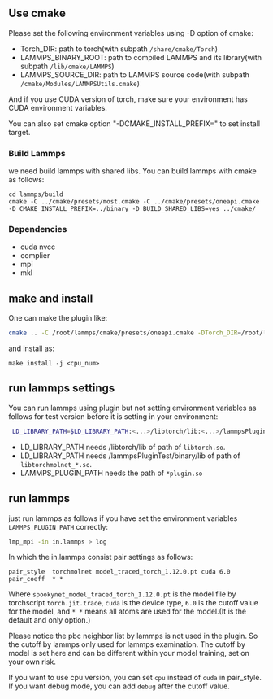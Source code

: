 ## Use cmake

Please set the following environment variables using -D option of cmake:

 - Torch_DIR: path to torch(with subpath `/share/cmake/Torch`)
 - LAMMPS_BINARY_ROOT: path to compiled LAMMPS and its library(with subpath `/lib/cmake/LAMMPS`)
 - LAMMPS_SOURCE_DIR: path to LAMMPS source code(with subpath `/cmake/Modules/LAMMPSUtils.cmake`) 

And if you use CUDA version of torch, make sure your environment has CUDA environment variables.

You can also set cmake option "-DCMAKE_INSTALL_PREFIX=<path>" to set install target.

### Build Lammps

we need build lammps with shared libs. You can build lammps with cmake as follows:

```
cd lammps/build
cmake -C ../cmake/presets/most.cmake -C ../cmake/presets/oneapi.cmake -D CMAKE_INSTALL_PREFIX=../binary -D BUILD_SHARED_LIBS=yes ../cmake/
```

### Dependencies

- cuda nvcc
- complier
- mpi
- mkl

## make and install

One can make the plugin like:
```bash 
cmake .. -C /root/lammps/cmake/presets/oneapi.cmake -DTorch_DIR=/root/libtorch/libtorch -DLAMMPS_BINARY_ROOT=/root/lammps/binary -DLAMMPS_SOURCE_DIR=/root/lammps -DCMAKE_INSTALL_PREFIX=../binary
```

and install as:
```
make install -j <cpu_num>
```

## run lammps settings

You can run lammps using plugin but not setting environment variables as follows for test version before it is setting in your environment:
```bash
 LD_LIBRARY_PATH=$LD_LIBRARY_PATH:<...>/libtorch/lib:<...>/lammpsPluginTest/binary/lib/ LAMMPS_PLUGIN_PATH=<...>/binary/lib/torchmolnet_lmp lmp_mpi -in in.lammps > log
```

- LD_LIBRARY_PATH needs /libtorch/lib of path of `libtorch.so`.
- LD_LIBRARY_PATH needs /lammpsPluginTest/binary/lib of path of `libtorchmolnet_*.so`.
- LAMMPS_PLUGIN_PATH needs the path of `*plugin.so`

## run lammps

just run lammps as follows if you have set the environment variables `LAMMPS_PLUGIN_PATH` correctly:
```bash
lmp_mpi -in in.lammps > log
```

In which the in.lammps consist pair settings as follows:
```
pair_style	torchmolnet model_traced_torch_1.12.0.pt cuda 6.0
pair_coeff	* *
```
Where `spookynet_model_traced_torch_1.12.0.pt` is the model file by torchscript `torch.jit.trace`, `cuda` is the device type, `6.0` is the cutoff value for the model, and `* *` means all atoms are used for the model.(It is the default and only option.)

Please notice the pbc neighbor list by lammps is not used in the plugin. So the cutoff by lammps only used for lammps examination. The cutoff by model is set here and can be different within your model training, set on your own risk.

If you want to use cpu version, you can set `cpu` instead of `cuda` in pair_style. If you want debug mode, you can add `debug` after the cutoff value.
